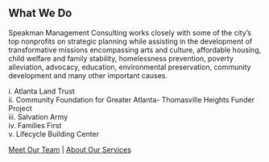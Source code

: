 

## What We Do

<!--
Who we work with or how we help nonprofits? Impact Overview- Provide text that showcases influential clients & key accomplishments– Nicole  
-->

Speakman Management Consulting works closely with some of the city’s top nonprofits on strategic planning while assisting in the development of transformative missions encompassing arts and culture, affordable housing, child welfare and family stability, homelessness prevention, poverty alleviation, advocacy, education, environmental preservation, community development and many other important causes.  

i.	Atlanta Land Trust  
ii.	Community Foundation for Greater Atlanta- Thomasville Heights Funder Project  
iii.	Salvation Army  
iv.	Families First  
v.	Lifecycle Building Center  

<a href="team">Meet Our Team</a> | <a href="services">About Our Services</a>